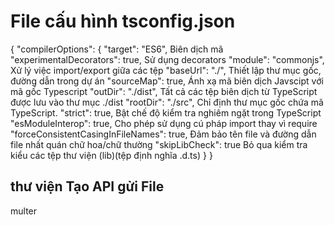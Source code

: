 # File cấu hình tsconfig.json
{
  "compilerOptions": {
    "target": "ES6",                                Biên dịch mã
    "experimentalDecorators": true,                 Sử dụng decorators
    "module": "commonjs",                           Xử lý việc import/export giữa các tệp
    "baseUrl": "./",                                Thiết lập thư mục gốc, đường dẫn trong dự án
    "sourceMap": true,                              Ánh xạ mã biên dịch Javscipt với mã gốc Typescript
    "outDir": "./dist",                             Tất cả các tệp biên dịch từ TypeScript được lưu vào thư mục ./dist
    "rootDir": "./src",                             Chỉ định thư mục gốc chứa mã TypeScript.
    "strict": true,                                 Bật chế độ kiểm tra nghiêm ngặt trong TypeScript
    "esModuleInterop": true,                        Cho phép sử dụng cú pháp import thay vì require
    "forceConsistentCasingInFileNames": true,       Đảm bảo tên file và đường dẫn file nhất quán chữ hoa/chữ thường
    "skipLibCheck": true                            Bỏ qua kiểm tra kiểu các tệp thư viện (lib)(tệp định nghĩa .d.ts)
  }
}

## thư viện Tạo API gửi File

multer
